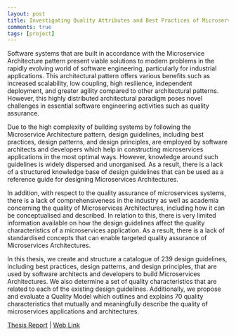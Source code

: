 ```yaml
---
layout: post
title: Investigating Quality Attributes and Best Practices of Microservices Architectures
comments: true
tags: [project]
---
```


Software systems that are built in accordance with the Microservice Architecture pattern present viable solutions to modern problems in the rapidly evolving world of software engineering, particularly for industrial applications. This architectural pattern offers various benefits such as increased scalability, low coupling, high resilience, independent deployment, and greater agility compared to other architectural patterns. However, this highly distributed architectural paradigm poses novel challenges in essential software engineering activities such as quality assurance.

Due to the high complexity of building systems by following the Microservice Architecture pattern, design guidelines, including best practices, design patterns, and design principles, are employed by software architects and developers which help in constructing microservices applications in the most optimal ways. However, knowledge around such guidelines is widely dispersed and unorganised. As a result, there is a lack of a structured knowledge base of design guidelines that can be used as a reference guide for designing Microservices Architectures.

In addition, with respect to the quality assurance of microservices systems, there is a lack of comprehensiveness in the industry as well as academia concerning the quality of Microservices Architectures, including how it can be conceptualised and described. In relation to this, there is very limited information available on how the design guidelines affect the quality characteristics of a microservices application. As a result, there is a lack of standardised concepts that can enable targeted quality assurance of Microservices Architectures.

In this thesis, we create and structure a catalogue of 239 design guidelines, including best practices, design patterns, and design principles, that are used by software architects and developers to build Microservices Architectures. We also determine a set of quality characteristics that are related to each of the existing design guidelines. Additionally, we propose and evaluate a Quality Model which outlines and explains 70 quality characteristics that mutually and meaningfully describe the quality of microservices applications and architectures.

<a href="/Master_Thesis.pdf" target="_blank"> Thesis Report</a> |
<a href="https://swc.rwth-aachen.de/theses/investigating-quality-attributes-and-best-practices-of-microservices-architectures/" target="_blank"> Web Link</a>